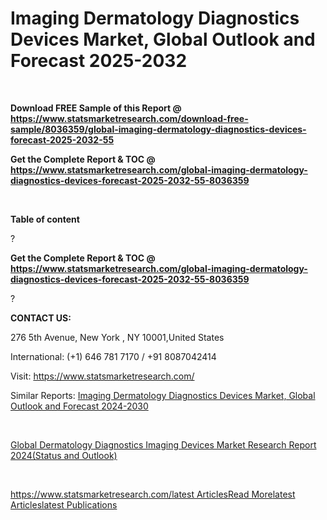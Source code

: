 <h1>Imaging Dermatology Diagnostics Devices Market, Global Outlook and Forecast 2025-2032</h1><br/><p><strong>Download FREE Sample of this Report @ <a href="https://www.statsmarketresearch.com/download-free-sample/8036359/global-imaging-dermatology-diagnostics-devices-forecast-2025-2032-55">https://www.statsmarketresearch.com/download-free-sample/8036359/global-imaging-dermatology-diagnostics-devices-forecast-2025-2032-55</a></strong></p>
 
 
 
 <div><b>Get the Complete Report & TOC @ <a href="https://www.statsmarketresearch.com/global-imaging-dermatology-diagnostics-devices-forecast-2025-2032-55-8036359">https://www.statsmarketresearch.com/global-imaging-dermatology-diagnostics-devices-forecast-2025-2032-55-8036359</a></b></div>
 
 
 
 <p><br />
 
 <b>Table of content</b></p>
 
 
 
 <p>? </p>
 
 
 
 <div><b>Get the Complete Report & TOC @ <a href="https://www.statsmarketresearch.com/global-imaging-dermatology-diagnostics-devices-forecast-2025-2032-55-8036359">https://www.statsmarketresearch.com/global-imaging-dermatology-diagnostics-devices-forecast-2025-2032-55-8036359</a></b></div>
 
 
 
 <p>? </p>
 
 
 
 <p><b>CONTACT US:</b><br />
 
 276 5th Avenue, New York , NY 10001,United States<br />
 
 International: (+1) 646 781 7170 / +91 8087042414<br />
 
 Visit: <a href="https://www.statsmarketresearch.com/">https://www.statsmarketresearch.com/</a><br />
 
 Similar Reports: <a href="https://www.statsmarketresearch.com/global-imaging-dermatology-diagnostics-devices-forecast-2025-2032-55-8036359">Imaging Dermatology Diagnostics Devices Market, Global Outlook and Forecast 2024-2030</a><br />
 
 <br />
 
 <a href="https://www.statsmarketresearch.com/global-imaging-dermatology-diagnostics-devices-forecast-2025-2032-55-8036359">Global Dermatology Diagnostics Imaging Devices Market Research Report 2024(Status and Outlook)</a><br />
 
 <br />
 
 <a href="https://gyeongbokgung.com">https://www.statsmarketresearch.com/</a><a href="https://hallyeomaritime.com">latest Articles</a><a href="https://jingwansa.com">Read More</a><a href="https://nguoiviet.jp/">latest Articles</a><a href="https://www.intelmarketresearch.com/">latest Publications</a></p>